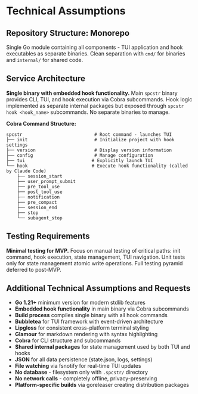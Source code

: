 # Technical Assumptions

## Repository Structure: Monorepo
Single Go module containing all components - TUI application and hook executables as separate binaries. Clean separation with `cmd/` for binaries and `internal/` for shared code.

## Service Architecture
**Single binary with embedded hook functionality.** Main `spcstr` binary provides CLI, TUI, and hook execution via Cobra subcommands. Hook logic implemented as separate internal packages but exposed through `spcstr hook <hook_name>` subcommands. No separate binaries to manage.

**Cobra Command Structure:**
```
spcstr                           # Root command - launches TUI
├── init                         # Initialize project with hook settings
├── version                      # Display version information  
├── config                       # Manage configuration
├── tui                         # Explicitly launch TUI
└── hook                        # Execute hook functionality (called by Claude Code)
    ├── session_start
    ├── user_prompt_submit
    ├── pre_tool_use
    ├── post_tool_use
    ├── notification
    ├── pre_compact
    ├── session_end
    ├── stop
    └── subagent_stop
```

## Testing Requirements
**Minimal testing for MVP.** Focus on manual testing of critical paths: init command, hook execution, state management, TUI navigation. Unit tests only for state management atomic write operations. Full testing pyramid deferred to post-MVP.

## Additional Technical Assumptions and Requests

- **Go 1.21+** minimum version for modern stdlib features
- **Embedded hook functionality** in main binary via Cobra subcommands
- **Build process** compiles single binary with all hook commands
- **Bubbletea** for TUI framework with event-driven architecture
- **Lipgloss** for consistent cross-platform terminal styling
- **Glamour** for markdown rendering with syntax highlighting
- **Cobra** for CLI structure and subcommands
- **Shared internal packages** for state management used by both TUI and hooks
- **JSON** for all data persistence (state.json, logs, settings)
- **File watching** via fsnotify for real-time TUI updates
- **No database** - filesystem only with `.spcstr/` directory
- **No network calls** - completely offline, privacy-preserving
- **Platform-specific builds** via goreleaser creating distribution packages
